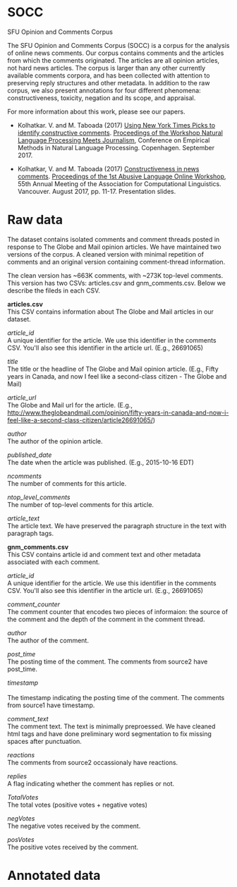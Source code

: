 # SOCC
SFU Opinion and Comments Corpus

The SFU Opinion and Comments Corpus (SOCC) is a corpus for the analysis of online news comments. Our corpus contains comments and the articles from which the comments originated. The articles are all opinion articles, not hard news articles. The corpus is larger than any other currently available comments corpora, and has been collected with attention to preserving reply structures and other metadata. In addition to the raw corpus, we also present annotations for four different phenomena: constructiveness, toxicity, negation and its scope, and appraisal. 

For more information about this work, please see our papers. 

- Kolhatkar. V. and M. Taboada (2017) [Using New York Times Picks to identify constructive comments](www.sfu.ca/~mtaboada/docs/publications/Kolhatkar_Taboada_EMNLP2017_WS.pdf). [Proceedings of the Workshop Natural Language Processing Meets Journalism](http://nlpj2017.fbk.eu/), Conference on Empirical Methods in Natural Language Processing. Copenhagen. September 2017.

- Kolhatkar, V. and M. Taboada (2017) [Constructiveness in news comments](www.sfu.ca/~mtaboada/docs/publications/Kolhatkar_Taboada_Abusive_Lg_WS_2017.pdf). [Proceedings of the 1st Abusive Language Online Workshop](https://sites.google.com/site/abusivelanguageworkshop2017/), 55th Annual Meeting of the Association for Computational Linguistics. Vancouver. August 2017, pp. 11-17. Presentation slides.



# Raw data

The dataset contains isolated comments and comment threads posted in response to The Globe and Mail opinion articles. 
We have maintained two versions of the corpus. A cleaned version with minimal repetition of comments and an original version containing comment-thread information. 

The clean version has ~663K comments, with ~273K top-level comments. This version has two CSVs: articles.csv and gnm_comments.csv. Below we describe the fileds in each CSV.

<b>articles.csv</b><br>
This CSV contains information about The Globe and Mail articles in our dataset. 

<i>article_id</i><br>
A unique identifier for the article. We use this identifier in the comments CSV. You'll also see this identifier in the article url.  (E.g., 26691065)

<i>title</i><br>
The title or the headline of The Globe and Mail opinion article. (E.g., Fifty years in Canada, and now I feel like a second-class citizen - The Globe and Mail)

<i>article_url</i><br>
The Globe and Mail url for the article. (E.g., http://www.theglobeandmail.com/opinion/fifty-years-in-canada-and-now-i-feel-like-a-second-class-citizen/article26691065/)

<i>author</i><br>
The author of the opinion article. 

<i>published_date</i><br>
The date when the article was published. (E.g., 2015-10-16 EDT)

<i>ncomments</i><br>
The number of comments for this article. 

<i>ntop_level_comments</i><br>
The number of top-level comments for this article. 

<i>article_text</i><br>
The article text. We have preserved the paragraph structure in the text with paragraph tags. 

<b>gnm_comments.csv</b><br>
This CSV contains article id and comment text and other metadata associated with each comment. 

<i>article_id</i><br>
A unique identifier for the article. We use this identifier in the comments CSV. You'll also see this identifier in the article url. (E.g., 26691065)

<i>comment_counter</i><br>
The comment counter that encodes two pieces of informaion: the source of the comment and the depth of the comment in the comment thread. 

<i>author</i><br>
The author of the comment. 

<i>post_time</i><br>
The posting time of the comment. The comments from source2 have post_time. 

<i>timestamp</i><br>	
The timestamp indicating the posting time of the comment. The comments from source1 have timestamp. 

<i>comment_text</i><br>
The comment text. The text is minimally preproessed. We have cleaned html tags and have done preliminary word segmentation to fix missing spaces after punctuation. 

<i>reactions</i><br>
The comments from source2 occassionaly have reactions. 

<i>replies</i><br>
A flag indicating whether the comment has replies or not. 

<i>TotalVotes</i><br>
The total votes (positive votes + negative votes)

<i>negVotes</i><br>
The negative votes received by the comment.

<i>posVotes</i><br>
The positive votes received by the comment. 

# Annotated data


